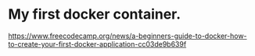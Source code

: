 # My first docker container.

https://www.freecodecamp.org/news/a-beginners-guide-to-docker-how-to-create-your-first-docker-application-cc03de9b639f
